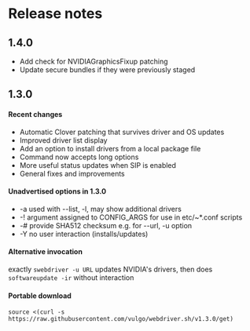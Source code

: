 # Release notes

## 1.4.0

- Add check for NVIDIAGraphicsFixup patching
- Update secure bundles if they were previously staged

## 1.3.0

#### Recent changes

- Automatic Clover patching that survives driver and OS updates
- Improved driver list display
- Add an option to install drivers from a local package file
- Command now accepts long options
- More useful status updates when SIP is enabled
- General fixes and improvements

#### Unadvertised options in 1.3.0

- -a	used with --list, -l, may show additional drivers
- -!	argument assigned to CONFIG_ARGS for use in etc/~*.conf scripts
- -#	provide SHA512 checksum e.g. for --url, -u option
- -Y	no user interaction (installs/updates)

#### Alternative invocation

exactly ```swebdriver -u URL``` updates NVIDIA's drivers, then does ```softwareupdate -ir``` without interaction

#### Portable download

```source <(curl -s https://raw.githubusercontent.com/vulgo/webdriver.sh/v1.3.0/get)```